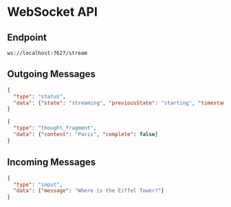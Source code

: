 # WebSocket API

## Endpoint

`ws://localhost:7627/stream`

## Outgoing Messages

```json
{
  "type": "status",
  "data": {"state": "streaming", "previousState": "starting", "timestamp": "2023-10-15T12:34:56.789Z"}
}
```

```json
{
  "type": "thought_fragment",
  "data": {"content": "Paris", "complete": false}
}
```

## Incoming Messages

```json
{
  "type": "input",
  "data": {"message": "Where is the Eiffel Tower?"}
}
```


